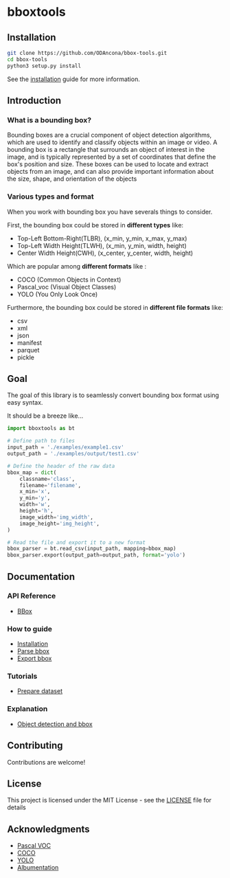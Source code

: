 # bboxtools

## Installation

```bash
git clone https://github.com/ODAncona/bbox-tools.git
cd bbox-tools
python3 setup.py install
```

See the [installation](./documentation/how_to_guide/installation.md) guide for more information.

## Introduction

### What is a bounding box?

Bounding boxes are a crucial component of object detection algorithms, which are used to identify and classify objects within an image or video. A bounding box is a rectangle that surrounds an object of interest in the image, and is typically represented by a set of coordinates that define the box's position and size. These boxes can be used to locate and extract objects from an image, and can also provide important information about the size, shape, and orientation of the objects

### Various types and format

When you work with bounding box you have severals things to consider.

First, the bounding box could be stored in **different types** like:

- Top-Left Bottom-Right(TLBR), (x_min, y_min, x_max, y_max)
- Top-Left Width Height(TLWH), (x_min, y_min, width, height)
- Center Width Height(CWH), (x_center, y_center, width, height)

Which are popular among **different formats** like :

- COCO (Common Objects in Context)
- Pascal_voc (Visual Object Classes)
- YOLO (You Only Look Once)

Furthermore, the bounding box could be stored in **different file formats** like:

- csv
- xml
- json
- manifest
- parquet
- pickle

## Goal

The goal of this library is to seamlessly convert bounding box format using easy syntax.

It should be a breeze like...

```python
import bboxtools as bt

# Define path to files
input_path = './examples/example1.csv'
output_path = './examples/output/test1.csv'

# Define the header of the raw data
bbox_map = dict(
    classname='class',
    filename='filename',
    x_min='x',
    y_min='y',
    width='w',
    height='h',
    image_width='img_width',
    image_height='img_height',
)

# Read the file and export it to a new format
bbox_parser = bt.read_csv(input_path, mapping=bbox_map)
bbox_parser.export(output_path=output_path, format='yolo')
```

## Documentation

### API Reference

- [BBox](./documentation/api_reference/bbox.md)

### How to guide

- [Installation](./documentation/how_to_guide/installation.md)
- [Parse bbox](./documentation/how_to_guide/parse_bbox.md)
- [Export bbox](./documentation/how_to_guide/export_bbox.md)

### Tutorials

- [Prepare dataset](./documentation/tutorials/prepare_dataset.md)

### Explanation

- [Object detection and bbox](./documentation/explanation/object_detection_and_bbox.md)

## Contributing

Contributions are welcome!

## License

This project is licensed under the MIT License - see the [LICENSE](./LICENSE) file for details

## Acknowledgments

- [Pascal VOC](http://host.robots.ox.ac.uk/pascal/VOC/)
- [COCO](http://cocodataset.org/#home)
- [YOLO](https://pjreddie.com/darknet/yolo/)
- [Albumentation](https://albumentations.ai/)
